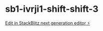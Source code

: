 # sb1-ivrji1-shift-shift-3

[Edit in StackBlitz next generation editor ⚡️](https://stackblitz.com/~/github.com/parvenuprompting/sb1-ivrji1-shift-shift-3)